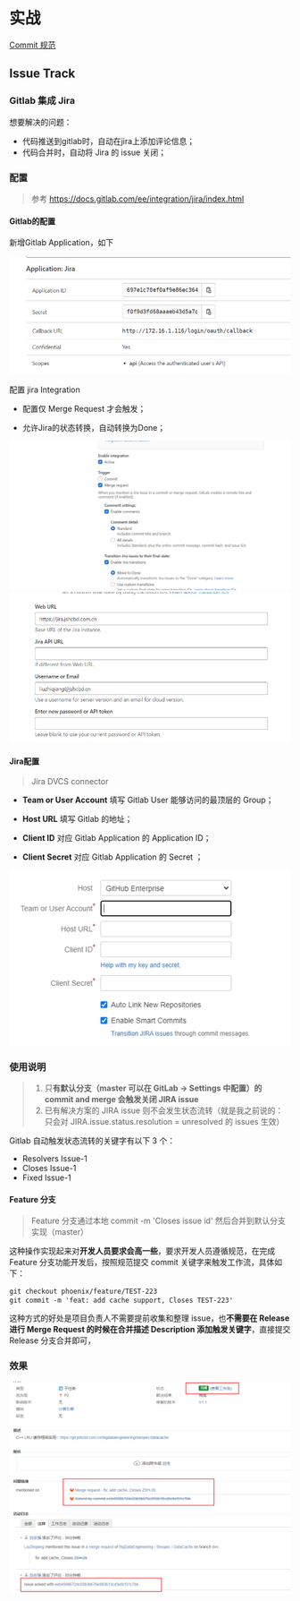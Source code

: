# 实战

[Commit 规范](./commit_format.md)

## Issue Track

### Gitlab 集成 Jira

想要解决的问题：

- 代码推送到gitlab时，自动在jira上添加评论信息；
- 代码合并时，自动将 Jira 的 issue 关闭；

### 配置

> 参考 https://docs.gitlab.com/ee/integration/jira/index.html

#### Gitlab的配置

新增Gitlab Application，如下

<img src="pics/image-20221205114009593.png" alt="image-20221205114009593" style="zoom:67%;" />

配置 jira Integration

- 配置仅 Merge Request 才会触发；

- 允许Jira的状态转换，自动转换为Done；

<img src="pics/image-20221205113610827.png" alt="image-20221205113610827" style="zoom: 80%;" />

<img src="pics/image-20221205113645524.png" alt="image-20221205113645524" style="zoom:80%;" />

#### Jira配置

> Jira DVCS connector

- **Team or User Account** 填写 Gitlab User 能够访问的最顶层的 Group；
- **Host URL** 填写 Gitlab 的地址；

- **Client ID** 对应 Gitlab Application  的 Application ID；
- **Client Secret** 对应 Gitlab Application 的 Secret ；

![image-20221205113852609](pics/image-20221205113852609.png)

### 使用说明

> 1. 只**有默认分支（master 可以在 GitLab -> Settings 中配置）的 commit and merge 会触发关闭 JIRA issue**
> 2. 已有解决方案的 JIRA issue 则不会发生状态流转（就是我之前说的：只会对 JIRA.issue.status.resolution = unresolved 的 issues 生效）

Gitlab 自动触发状态流转的关键字有以下 3 个：

- Resolvers Issue-1
- Closes Issue-1
- Fixed Issue-1

#### Feature 分支

> Feature 分支通过本地 commit -m 'Closes issue id' 然后合并到默认分支实现（master）

这种操作实现起来对**开发人员要求会高一些**，要求开发人员遵循规范，在完成 Feature 分支功能开发后，按照规范提交 commit 关键字来触发工作流，具体如下：

```shell
git checkout phoenix/feature/TEST-223 
git commit -m 'feat: add cache support, Closes TEST-223' 
```

这种方式的好处是项目负责人不需要提前收集和整理 issue，也**不需要在 Release 进行 Merge Request 的时候在合并描述 Description 添加触发关键字**，直接提交 Release 分支合并即可，

### 效果

![image-20221205114659935](pics/image-20221205114659935.png)